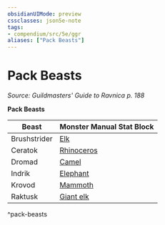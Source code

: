 ```yaml
---
obsidianUIMode: preview
cssclasses: json5e-note
tags:
- compendium/src/5e/ggr
aliases: ["Pack Beasts"]
---
```

# Pack Beasts
*Source: Guildmasters' Guide to Ravnica p. 188* 

**Pack Beasts**

| Beast | Monster Manual Stat Block |
|-------|---------------------------|
| Brushstrider | [Elk](/3-Mechanics/CLI/bestiary/beast/elk.md) |
| Ceratok | [Rhinoceros](/3-Mechanics/CLI/bestiary/beast/rhinoceros.md) |
| Dromad | [Camel](/3-Mechanics/CLI/bestiary/beast/camel.md) |
| Indrik | [Elephant](/3-Mechanics/CLI/bestiary/beast/elephant.md) |
| Krovod | [Mammoth](/3-Mechanics/CLI/bestiary/beast/mammoth.md) |
| Raktusk | [Giant elk](/3-Mechanics/CLI/bestiary/beast/giant-elk.md) |
^pack-beasts